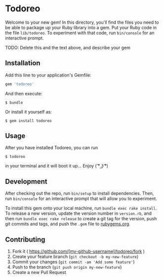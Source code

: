 # Todoreo

Welcome to your new gem! In this directory, you'll find the files you need to be able to package up your Ruby library into a gem. Put your Ruby code in the file `lib/todoreo`. To experiment with that code, run `bin/console` for an interactive prompt.

TODO: Delete this and the text above, and describe your gem

## Installation

Add this line to your application's Gemfile:

```ruby
gem 'todoreo'
```

And then execute:

    $ bundle

Or install it yourself as:

    $ gem install todoreo

## Usage

After you have installed Todoreo, you can run

    $ todoreo

in your terminal and it will boot it up... Enjoy ( ͡° ͜ʖ ͡°)

## Development

After checking out the repo, run `bin/setup` to install dependencies. Then, run `bin/console` for an interactive prompt that will allow you to experiment.

To install this gem onto your local machine, run `bundle exec rake install`. To release a new version, update the version number in `version.rb`, and then run `bundle exec rake release` to create a git tag for the version, push git commits and tags, and push the `.gem` file to [rubygems.org](https://rubygems.org).

## Contributing

1. Fork it ( https://github.com/[my-github-username]/todoreo/fork )
2. Create your feature branch (`git checkout -b my-new-feature`)
3. Commit your changes (`git commit -am 'Add some feature'`)
4. Push to the branch (`git push origin my-new-feature`)
5. Create a new Pull Request
